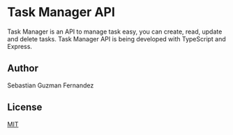 # Task Manager API

Task Manager is an API to manage task easy, you can create, read, update and delete tasks.
Task Manager API is being developed with TypeScript and Express.

## Author

Sebastian Guzman Fernandez

## License

[MIT](https://choosealicense.com/licenses/mit/)

